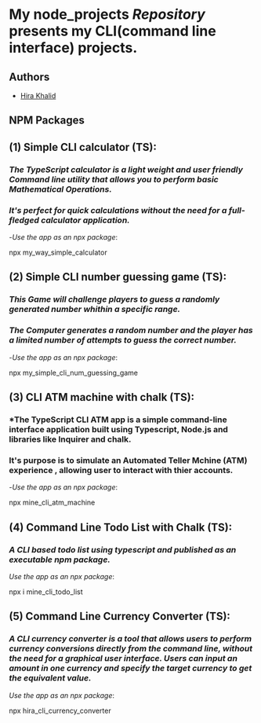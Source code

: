 
# My node_projects _Repository_ presents my CLI(command line interface) projects.

## Authors

- [Hira Khalid](https://github.com/Hira-Tech-GenAi)

## NPM Packages

## (1) Simple CLI calculator (TS):

### _The TypeScript calculator is a light weight and user friendly Command line utility that allows you to perform basic Mathematical Operations._

### _It's perfect for quick calculations without the need for a full-fledged calculator application._

-_Use the app as an npx package_:

npx my_way_simple_calculator

## (2) Simple CLI number guessing game (TS):

### _This Game will challenge players to guess a randomly generated number whithin a specific range._

### _The Computer generates a random number and the player has a limited number of attempts to guess the correct number._

-_Use the app as an npx package_:

npx my_simple_cli_num_guessing_game

## (3) CLI ATM machine with chalk (TS):

### \*The TypeScript CLI ATM app is a simple command-line interface application built using Typescript, Node.js and libraries like Inquirer and chalk.

### It's purpose is to simulate an Automated Teller Mchine (ATM) experience , allowing user to interact with thier accounts.

-_Use the app as an npx package_:

npx mine_cli_atm_machine

## (4) Command Line Todo List with Chalk (TS):

### _A CLI based todo list using typescript and published as an executable npm package._

_Use the app as an npx package_:

npx i mine_cli_todo_list

## (5) Command Line Currency Converter (TS):

### _A CLI currency converter is a tool that allows users to perform currency conversions directly from the command line, without the need for a graphical user interface. Users can input an amount in one currency and specify the target currency to get the equivalent value._

_Use the app as an npx package_:

npx hira_cli_currency_converter
